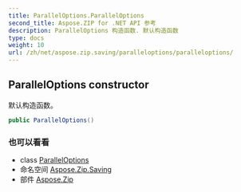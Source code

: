 ```yaml
---
title: ParallelOptions.ParallelOptions
second_title: Aspose.ZIP for .NET API 参考
description: ParallelOptions 构造函数. 默认构造函数
type: docs
weight: 10
url: /zh/net/aspose.zip.saving/paralleloptions/paralleloptions/
---
```

## ParallelOptions constructor

默认构造函数。

```csharp
public ParallelOptions()
```

### 也可以看看

* class [ParallelOptions](../)
* 命名空间 [Aspose.Zip.Saving](../../paralleloptions/)
* 部件 [Aspose.Zip](../../../)


